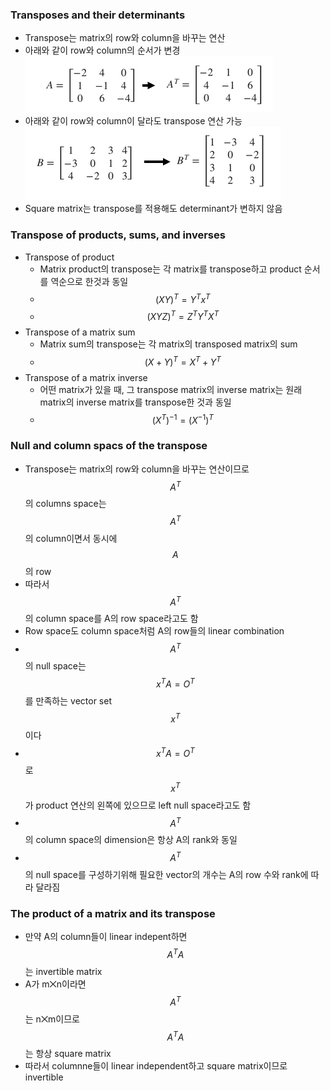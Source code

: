 ### Transposes and their determinants
- Transpose는 matrix의 row와 column을 바꾸는 연산
- 아래와 같이 row와 column의 순서가 변경
![alt text](./images/Transposes-Transposes%20and%20their%20determinants%201.png)
- 아래와 같이 row와 column이 달라도 transpose 연산 가능
![alt text](./images/Transposes-Transposes%20and%20their%20determinants%202.png)
- Square matrix는 transpose를 적용해도 determinant가 변하지 않음

### Transpose of products, sums, and inverses
- Transpose of product
  - Matrix product의 transpose는 각 matrix를 transpose하고 product 순서를 역순으로 한것과 동일
  - $$(XY)^T=Y^Tx^T$$
  - $$(XYZ)^T=Z^TY^TX^T$$
- Transpose of a matrix sum
  - Matrix sum의 transpose는 각 matrix의 transposed matrix의 sum
  - $$(X+Y)^T=X^T+Y^T$$
- Transpose of a matrix inverse
  - 어떤 matrix가 있을 때, 그 transpose matrix의 inverse matrix는 원래 matrix의 inverse matrix를 transpose한 것과 동일 
  - $$(X^T)^{-1}=(X^{-1})^T$$

### Null and column spacs of the transpose
- Transpose는 matrix의 row와 column을 바꾸는 연산이므로 $$A^T$$의 columns space는 $$A^T$$의 column이면서 동시에 $$A$$의 row
- 따라서 $$A^T$$의 column space를 A의 row space라고도 함
- Row space도 column space처럼 A의 row들의 linear combination
- $$A^T$$의 null space는 $$x^TA=O^T$$를 만족하는 vector set $$x^T$$이다
- $$x^TA=O^T$$로 $$x^T$$가 product 연산의 왼쪽에 있으므로 left null space라고도 함
- $$A^T$$의 column space의 dimension은 항상 A의 rank와 동일
- $$A^T$$의 null space를 구성하기위해 필요한 vector의 개수는 A의 row 수와 rank에 따라 달라짐

### The product of a matrix and its transpose
- 만약 A의 column들이 linear indepent하면 $$A^TA$$는 invertible matrix
- A가 m⨉n이라면 $$A^T$$는 n⨉m이므로 $$A^TA$$는 항상 square matrix
- 따라서 columnne들이 linear independent하고 square matrix이므로 invertible
